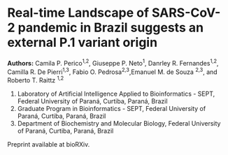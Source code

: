 # Real-time Landscape of SARS-CoV-2 pandemic in Brazil suggests an external P.1 variant origin

**Authors:**
Camila P. Perico<sup>1,2</sup>, Giuseppe P. Neto<sup>1</sup>, Danrley R. Fernandes<sup>1,2</sup>, Camilla R. De Pierri<sup>1,3</sup>, Fabio O. Pedrosa<sup>2,3</sup>,Emanuel M. de Souza <sup>2,3</sup>, and Roberto T. Raittz <sup>1,2</sup>

1. Laboratory  of Artificial Intelligence Applied to Bioinformatics - SEPT, Federal University of Paraná, Curtiba, Paraná, Brazil
2. Graduate Program in Bioinformatics - SEPT, Federal University of Paraná, Curtiba, Paraná, Brazil
3. Department of Biochemistry and Molecular Biology, Federal University of Paraná, Curtiba, Paraná, Brazil 

Preprint available at bioRXiv.
